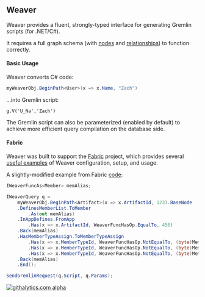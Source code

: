 ## Weaver

Weaver provides a fluent, strongly-typed interface for generating Gremlin scripts (for .NET/C#).

It requires a full graph schema (with [nodes](https://github.com/inthefabric/Weaver/blob/master/Solution/Weaver/Schema/WeaverNodeSchema.cs) and [relationships](https://github.com/inthefabric/Weaver/blob/master/Solution/Weaver/Schema/WeaverRelSchema.cs)) to function correctly.

#### Basic Usage

Weaver converts C# code:
```cs
myWeaverObj.BeginPath<User>(x => x.Name, "Zach")
```

...into Gremlin script:
```
g.V('U_Na','Zach')
```

The Gremlin script can also be parameterized (enabled by default) to achieve more efficient query compilation on the database side.

#### Fabric

Weaver was built to support the [Fabric](https://github.com/inthefabric/Fabric) project, which provides several [useful examples](https://github.com/inthefabric/Fabric/blob/master/Solution/Fabric.Api.Modify/Tasks/ModifyTasks.cs) of Weaver configuration, setup, and usage. 

A slightly-modified example from Fabric [code](https://github.com/inthefabric/Fabric/blob/master/Solution/Fabric.Api.Modify/Tasks/ModifyTasks.cs#L50):
```cs
IWeaverFuncAs<Member> memAlias;

IWeaverQuery q = 
	myWeaverObj.BeginPath<Artifact>(x => x.ArtifactId, 123).BaseNode
	.DefinesMemberList.ToMember
		.As(out memAlias)
	.InAppDefines.FromApp
		.Has(x => x.ArtifactId, WeaverFuncHasOp.EqualTo, 456)
	.Back(memAlias)
	.HasMemberTypeAssign.ToMemberTypeAssign
		.Has(x => x.MemberTypeId, WeaverFuncHasOp.NotEqualTo, (byte)MemberTypeId.None)
		.Has(x => x.MemberTypeId, WeaverFuncHasOp.NotEqualTo, (byte)MemberTypeId.Invite)
		.Has(x => x.MemberTypeId, WeaverFuncHasOp.NotEqualTo, (byte)MemberTypeId.Request)
	.Back(memAlias)
	.End();

SendGremlinRequest(q.Script, q.Params);
```


[![githalytics.com alpha](https://cruel-carlota.pagodabox.com/9caca4070a7a2601105b67a6840644c2 "githalytics.com")](http://githalytics.com/inthefabric/Weaver)
